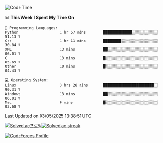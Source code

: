 
<!--START_SECTION:waka-->
![Code Time](http://img.shields.io/badge/Code%20Time-3%2C874%20hrs%2046%20mins-blue)

📊 **This Week I Spent My Time On** 

```text
💬 Programming Languages: 
Python                   1 hr 57 mins        █████████████░░░░░░░░░░░░   51.13 % 
C++                      1 hr 11 mins        ████████░░░░░░░░░░░░░░░░░   30.84 % 
XML                      13 mins             ██░░░░░░░░░░░░░░░░░░░░░░░   06.01 % 
C                        13 mins             █░░░░░░░░░░░░░░░░░░░░░░░░   05.69 % 
Other                    10 mins             █░░░░░░░░░░░░░░░░░░░░░░░░   04.43 % 

💻 Operating System: 
Linux                    3 hrs 28 mins       ███████████████████████░░   90.31 % 
Windows                  13 mins             ██░░░░░░░░░░░░░░░░░░░░░░░   06.01 % 
Mac                      8 mins              █░░░░░░░░░░░░░░░░░░░░░░░░   03.68 % 
```


 Last Updated on 03/05/2025 13:38:51 UTC
<!--END_SECTION:waka-->


[![Solved.ac프로필](http://mazassumnida.wtf/api/generate_badge?boj=hckim96)](https://solved.ac/hckim96)[![Solved.ac streak](http://mazandi.herokuapp.com/api?handle=hckim96&theme=dark)](https://solved.ac/hckim96)


[![CodeForces Profile](https://cf.leed.at?id=hckim96)](https://codeforces.com/profile/hckim96)

